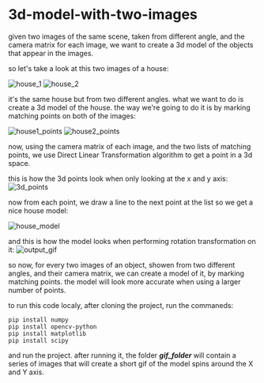# 3d-model-with-two-images
given two images of the same scene, taken from different angle, and the camera matrix for each image, we want to create a 3d model of the objects that appear in the images.

so let's take a look at this two images of a house:

![house_1](https://user-images.githubusercontent.com/73134488/181602906-6a9796b4-a147-44d8-b86c-2f33a2abda23.png)
![house_2](https://user-images.githubusercontent.com/73134488/181603103-a912f0b2-b9e3-4c06-a580-38c1f5c3257a.png)

it's the same house but from two different angles. 
what we want to do is create a 3d model of the house. 
the way we're going to do it is by marking matching points on both of the images:

![house1_points](https://user-images.githubusercontent.com/73134488/181607430-a1c6d6d0-c302-4513-93d1-e23974db8f60.jpg)
![house2_points](https://user-images.githubusercontent.com/73134488/181607497-457b0336-845a-449b-89d2-4e0ad96250c5.jpg)

now, using the camera matrix of each image, and the two lists of matching points, we use Direct Linear Transformation algorithm to get a point in a 3d space.

this is how the 3d points look when only looking at the x and y axis:
![3d_points](https://user-images.githubusercontent.com/73134488/181612561-fca26bb3-c4ec-4913-8d02-c9bce020e416.jpg)

now from each point, we draw a line to the next point at the list so we get a nice house model:

![house_model](https://user-images.githubusercontent.com/73134488/181612910-76c7c5c3-1309-4354-9250-36052291d0ba.jpg)


and this is how the model looks when performing rotation transformation on it:
![output_gif](https://user-images.githubusercontent.com/73134488/181613002-c00e92cb-4547-4b30-bf6a-eb93e5d5893b.gif)

so now, for every two images of an object, showen from two different angles, and their camera matrix, we can create a model of it, by marking matching points. the model will look more accurate when using a larger number of points. 


to run this code localy, after cloning the project, run the commaneds:
```
pip install numpy
pip install opencv-python
pip install matplotlib
pip install scipy

````
and run the project.
after running it, the folder ***gif_folder*** will contain a series of images that will create a short gif of the model spins around the X and Y axis.

